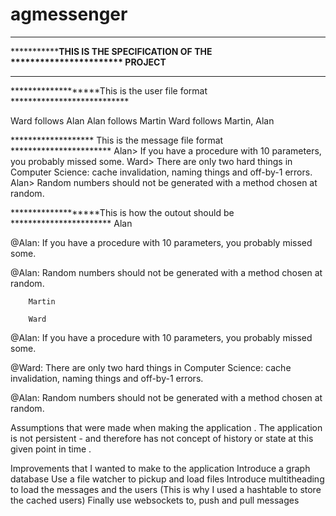 # agmessenger


***************************************************************************
*******************THIS IS THE SPECIFICATION OF THE ***********************
******************************PROJECT**************************************
***************************************************************************
*******************This is the user file format ***************************

Ward follows Alan
Alan follows Martin
Ward follows Martin, Alan

******************* This is the message file format ***********************
Alan> If you have a procedure with 10 parameters, you probably missed some.
Ward> There are only two hard things in Computer Science: cache invalidation,
      naming things and off-by-1 errors.
Alan> Random numbers should not be generated with a method chosen at random.



*******************This is how the outout should be ***********************
Alan

@Alan: If you have a procedure with 10 parameters, you probably missed some.

@Alan: Random numbers should not be generated with a method chosen at random.

        Martin

        Ward

@Alan: If you have a procedure with 10 parameters, you probably missed some.

@Ward: There are only two hard things in Computer Science: cache invalidation,
        naming things and off-by-1 errors.

@Alan: Random numbers should not be generated with a method chosen at random.​

Assumptions that were made when making the application .
The application is not persistent - and therefore has not concept of history or state at
this given point in time .

Improvements that I wanted to make to the application
    Introduce a graph database
    Use a file watcher to pickup and load files
    Introduce multitheading to load the messages and the users (This is why I used a hashtable to store the cached users)
    Finally use websockets to, push and pull messages

